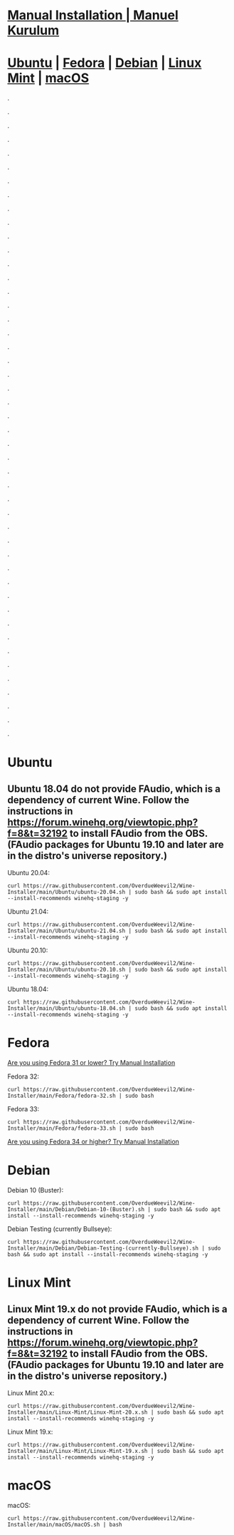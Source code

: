 # [Manual Installation | Manuel Kurulum](manual.md)
# [Ubuntu](#ubuntu) | [Fedora](#fedora) | [Debian](#debian) | [Linux Mint](#linux-mint) | [macOS](#macos)
.

.

.

.

.

.

.

.

.

.

.

.

.

.

.

.

.

.

.

.

.

.

.

.

.

.

.

.

.

.

.

.

.

.

.

.

.

.

.

.

.

.

.

.

.

.

.


# Ubuntu
## Ubuntu 18.04 do not provide FAudio, which is a dependency of current Wine. Follow the instructions in https://forum.winehq.org/viewtopic.php?f=8&t=32192 to install FAudio from the OBS. (FAudio packages for Ubuntu 19.10 and later are in the distro's universe repository.)
Ubuntu 20.04:

    curl https://raw.githubusercontent.com/OverdueWeevil2/Wine-Installer/main/Ubuntu/ubuntu-20.04.sh | sudo bash && sudo apt install --install-recommends winehq-staging -y
Ubuntu 21.04:

    curl https://raw.githubusercontent.com/OverdueWeevil2/Wine-Installer/main/Ubuntu/ubuntu-21.04.sh | sudo bash && sudo apt install --install-recommends winehq-staging -y
Ubuntu 20.10:

    curl https://raw.githubusercontent.com/OverdueWeevil2/Wine-Installer/main/Ubuntu/ubuntu-20.10.sh | sudo bash && sudo apt install --install-recommends winehq-staging -y
Ubuntu 18.04:

    curl https://raw.githubusercontent.com/OverdueWeevil2/Wine-Installer/main/Ubuntu/ubuntu-18.04.sh | sudo bash && sudo apt install --install-recommends winehq-staging -y
# Fedora
[Are you using Fedora 31 or lower? Try Manual Installation](manual.md#fedora)

Fedora 32:

    curl https://raw.githubusercontent.com/OverdueWeevil2/Wine-Installer/main/Fedora/fedora-32.sh | sudo bash
Fedora 33:

    curl https://raw.githubusercontent.com/OverdueWeevil2/Wine-Installer/main/Fedora/fedora-33.sh | sudo bash

[Are you using Fedora 34 or higher? Try Manual Installation](manual.md#fedora)
# Debian
Debian 10 (Buster):

    curl https://raw.githubusercontent.com/OverdueWeevil2/Wine-Installer/main/Debian/Debian-10-(Buster).sh | sudo bash && sudo apt install --install-recommends winehq-staging -y
Debian Testing (currently Bullseye):

    curl https://raw.githubusercontent.com/OverdueWeevil2/Wine-Installer/main/Debian/Debian-Testing-(currently-Bullseye).sh | sudo bash && sudo apt install --install-recommends winehq-staging -y
# Linux Mint
## Linux Mint 19.x do not provide FAudio, which is a dependency of current Wine. Follow the instructions in https://forum.winehq.org/viewtopic.php?f=8&t=32192 to install FAudio from the OBS. (FAudio packages for Ubuntu 19.10 and later are in the distro's universe repository.)
Linux Mint 20.x:

    curl https://raw.githubusercontent.com/OverdueWeevil2/Wine-Installer/main/Linux-Mint/Linux-Mint-20.x.sh | sudo bash && sudo apt install --install-recommends winehq-staging -y
Linux Mint 19.x:

    curl https://raw.githubusercontent.com/OverdueWeevil2/Wine-Installer/main/Linux-Mint/Linux-Mint-19.x.sh | sudo bash && sudo apt install --install-recommends winehq-staging -y
# macOS
macOS:

    curl https://raw.githubusercontent.com/OverdueWeevil2/Wine-Installer/main/macOS/macOS.sh | bash
